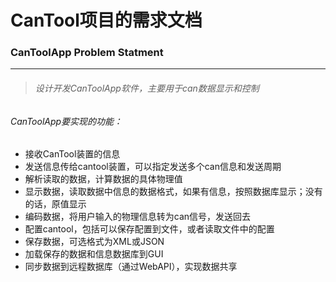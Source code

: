 # CanTool项目的需求文档

### CanToolApp Problem  Statment
---


> ###### 设计开发CanToolApp软件，主要用于can数据显示和控制
######      CanToolApp要实现的功能：

- 接收CanTool装置的信息
- 发送信息传给cantool装置，可以指定发送多个can信息和发送周期
- 解析读取的数据，计算数据的具体物理值
- 显示数据，读取数据中信息的数据格式，如果有信息，按照数据库显示；没有的话，原值显示
- 编码数据，将用户输入的物理信息转为can信号，发送回去
- 配置cantool，包括可以保存配置到文件，或者读取文件中的配置
- 保存数据，可选格式为XML或JSON
- 加载保存的数据和信息数据库到GUI
- 同步数据到远程数据库（通过WebAPI），实现数据共享





